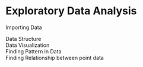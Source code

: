 # Exploratory Data Analysis
Importing Data

Data Structure<br>
Data Visualization<br>
Finding Pattern in Data<br>
Finding Relationship between point data
